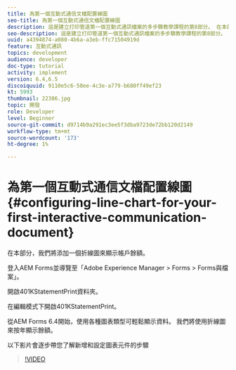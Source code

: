 ```yaml
---
title: 為第一個互動式通信文檔配置線圖
seo-title: 為第一個互動式通信文檔配置線圖
description: 這是建立打印管道第一個互動式通訊檔案的多步驟教學課程的第8部分。 在本部分，我們將添加一個折線圖來顯示帳戶餘額。
seo-description: 這是建立打印管道第一個互動式通訊檔案的多步驟教學課程的第8部分。 在本部分，我們將添加一個折線圖來顯示帳戶餘額。
uuid: a4394874-a080-4b6a-a3eb-ffc71504919d
feature: 互動式通訊
topics: development
audience: developer
doc-type: tutorial
activity: implement
version: 6.4,6.5
discoiquuid: 9110e5c6-50ee-4c3e-a779-b680ff49ef23
kt: 5993
thumbnail: 22386.jpg
topic: 開發
role: Developer
level: Beginner
source-git-commit: d9714b9a291ec3ee5f3dba9723de72bb120d2149
workflow-type: tm+mt
source-wordcount: '173'
ht-degree: 1%

---
```



# 為第一個互動式通信文檔配置線圖 {#configuring-line-chart-for-your-first-interactive-communication-document}

在本部分，我們將添加一個折線圖來顯示帳戶餘額。

登入AEM Forms並導覽至「Adobe Experience Manager > Forms > Forms與檔案」。

開啟401KStatementPrint資料夾。

在編輯模式下開啟401KStatementPrint。

從AEM Forms 6.4開始，使用各種圖表類型可輕鬆顯示資料。 我們將使用折線圖來按年顯示餘額。

以下影片會逐步帶您了解新增和設定圖表元件的步驟

>[!VIDEO](https://video.tv.adobe.com/v/22386/?quality=9&learn=on)


